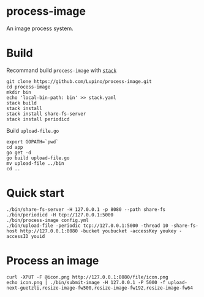 # process-image

An image process system.

# Build

Recommand build `process-image` with [`stack`](https://docs.haskellstack.org/en/stable/README/)

    git clone https://github.com/Lupino/process-image.git
    cd process-image
    mkdir bin
    echo 'local-bin-path: bin' >> stack.yaml
    stack build
    stack install
    stack install share-fs-server
    stack install periodicd

Build `upload-file.go`

    export GOPATH=`pwd`
    cd app
    go get -d
    go build upload-file.go
    mv upload-file ../bin
    cd ..

# Quick start

    ./bin/share-fs-server -H 127.0.0.1 -p 8080 --path share-fs
    ./bin/periodicd -H tcp://127.0.0.1:5000
    ./bin/process-image config.yml
    ./bin/upload-file -periodic tcp://127.0.0.1:5000 -thread 10 -share-fs-host http://127.0.0.1:8080 -bucket youbucket -accessKey youkey -accessID youid

# Process an image

    curl -XPUT -F @icon.png http://127.0.0.1:8080/file/icon.png
    echo icon.png | ./bin/submit-image -H 127.0.0.1 -P 5000 -f upload-next-guetzli,resize-image-fw500,resize-image-fw192,resize-image-fw64
